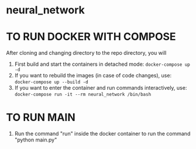 # neural_network

<h1>TO RUN DOCKER WITH COMPOSE</h1>
After cloning and changing directory to the repo directory, you will
<ol>
    <li>First build and start the containers in detached mode: 
        <code>docker-compose up -d</code></li>
    <li>If you want to rebuild the images (in case of code changes), use: 
        <code>docker-compose up --build -d</code></li>
    <li>If you want to enter the container and run commands interactively, use: 
        <code>docker-compose run -it --rm neural_network /bin/bash</code></li>
</ol>

<h1>TO RUN MAIN</h1>
<ol>
    <li>Run the command "run" inside the docker container to run the command "python main.py"</li>
</ol>
